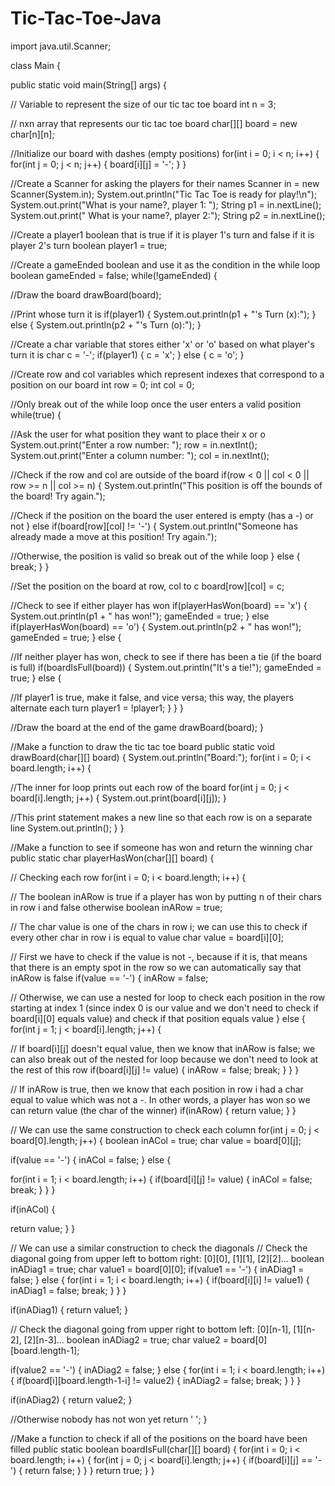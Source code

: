# Tic-Tac-Toe-Java
import java.util.Scanner;

class Main {

public static void main(String[] args) {

// Variable to represent the size of our tic tac toe board
int n = 3;

// nxn array that represents our tic tac toe board
char[][] board = new char[n][n];

//Initialize our board with dashes (empty positions)
for(int i = 0; i < n; i++) {
for(int j = 0; j < n; j++) {
board[i][j] = '-';
}
}

//Create a Scanner for asking the players for their names
Scanner in = new Scanner(System.in);
System.out.println("Tic Tac Toe is ready for play!\n");
System.out.print("What is your name?, player 1: ");
String p1 = in.nextLine();
System.out.print(" What is your name?, player 2:");
String p2 = in.nextLine();

//Create a player1 boolean that is true if it is player 1's turn and false if it is player 2's turn
boolean player1 = true;

//Create a gameEnded boolean and use it as the condition in the while loop
boolean gameEnded = false;
while(!gameEnded) {

//Draw the board
drawBoard(board);

//Print whose turn it is
if(player1) {
System.out.println(p1 + "'s Turn (x):");
} else {
System.out.println(p2 + "'s Turn (o):");
}

//Create a char variable that stores either 'x' or 'o' based on what player's turn it is
char c = '-';
if(player1) {
c = 'x';
} else {
c = 'o';
}

//Create row and col variables which represent indexes that correspond to a position on our board
int row = 0;
int col = 0;

//Only break out of the while loop once the user enters a valid position
while(true) {

//Ask the user for what position they want to place their x or o
System.out.print("Enter a row number: ");
row = in.nextInt();
System.out.print("Enter a column number: ");
col = in.nextInt();

//Check if the row and col are outside of the board
if(row < 0 || col < 0 || row >= n || col >= n) {
System.out.println("This position is off the bounds of the board! Try again.");

//Check if the position on the board the user entered is empty (has a -) or not
} else if(board[row][col] != '-') {
System.out.println("Someone has already made a move at this position! Try again.");

//Otherwise, the position is valid so break out of the while loop
} else {
break;
}
}

//Set the position on the board at row, col to c
board[row][col] = c;

//Check to see if either player has won
if(playerHasWon(board) == 'x') {
System.out.println(p1 + " has won!");
gameEnded = true;
} else if(playerHasWon(board) == 'o') {
System.out.println(p2 + " has won!");
gameEnded = true;
} else {

//If neither player has won, check to see if there has been a tie (if the board is full)
if(boardIsFull(board)) {
System.out.println("It's a tie!");
gameEnded = true;
} else {

//If player1 is true, make it false, and vice versa; this way, the players alternate each turn
player1 = !player1;
}
}
}

//Draw the board at the end of the game
drawBoard(board);
}

//Make a function to draw the tic tac toe board
public static void drawBoard(char[][] board) {
System.out.println("Board:");
for(int i = 0; i < board.length; i++) {

//The inner for loop prints out each row of the board
for(int j = 0; j < board[i].length; j++) {
System.out.print(board[i][j]);
}

//This print statement makes a new line so that each row is on a separate line
System.out.println();
}
}

//Make a function to see if someone has won and return the winning char
public static char playerHasWon(char[][] board) {

// Checking each row
for(int i = 0; i < board.length; i++) {

// The boolean inARow is true if a player has won by putting n of their chars in row i and false otherwise
boolean inARow = true;

// The char value is one of the chars in row i; we can use this to check if every other char in row i is equal to value
char value = board[i][0];

// First we have to check if the value is not -, because if it is, that means that there is an empty spot in the row so we can automatically say that inARow is false
if(value == '-') {
inARow = false;

// Otherwise, we can use a nested for loop to check each position in the row starting at index 1 (since index 0 is our value and we don't need to check if board[i][0] equals value) and check if that position equals value
} else {
for(int j = 1; j < board[i].length; j++) {

// If board[i][j] doesn't equal value, then we know that inARow is false; we can also break out of the nested for loop because we don't need to look at the rest of this row
if(board[i][j] != value) {
inARow = false;
break;
}
}
}

// If inARow is true, then we know that each position in row i had a char equal to value which was not a -. In other words, a player has won so we can return value (the char of the winner)
if(inARow) {
return value;
}
}

// We can use the same construction to check each column
for(int j = 0; j < board[0].length; j++) {
boolean inACol = true;
char value = board[0][j];

if(value == '-') {
inACol = false;
} else {

for(int i = 1; i < board.length; i++) {
if(board[i][j] != value) {
inACol = false;
break;
}
}
}

if(inACol) {

return value;
}
}

// We can use a similar construction to check the diagonals
// Check the diagonal going from upper left to bottom right: [0][0], [1][1], [2][2]...
boolean inADiag1 = true;
char value1 = board[0][0];
if(value1 == '-') {
inADiag1 = false;
} else {
for(int i = 1; i < board.length; i++) {
if(board[i][i] != value1) {
inADiag1 = false;
break;
}
}
}

if(inADiag1) {
return value1;
}

// Check the diagonal going from upper right to bottom left: [0][n-1], [1][n-2], [2][n-3]...
boolean inADiag2 = true;
char value2 = board[0][board.length-1];

if(value2 == '-') {
inADiag2 = false;
} else {
for(int i = 1; i < board.length; i++) {
if(board[i][board.length-1-i] != value2) {
inADiag2 = false;
break;
}
}
}

if(inADiag2) {
return value2;
}

//Otherwise nobody has not won yet
return ' ';
}

//Make a function to check if all of the positions on the board have been filled
public static boolean boardIsFull(char[][] board) {
for(int i = 0; i < board.length; i++) {
for(int j = 0; j < board[i].length; j++) {
if(board[i][j] == '-') {
return false;
}
}
}
return true;
}
}
